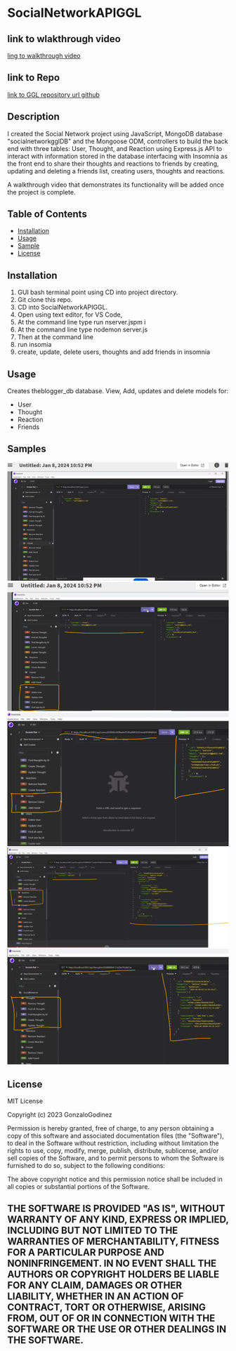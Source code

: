 # SocialNetworkAPIGGL

## link to wlakthrough video
[ling to walkthrough video](https://drive.google.com/file/d/1zpMGgNpGYXyKuPaRZM9wq2jLszDEUP0V/view)

## link to Repo
[link to GGL repository url github](https://github.com/GonzaloGodinez/SocialNetworkAPIGGL)


## Description
I created the Social Network project using JavaScript, MongoDB database "socialnetworkgglDB" and the Mongoose ODM, controllers to build the back end with three tables: User, Thought, and Reaction using Express.js API to interact with information stored in the database interfacing with Insomnia as the front end to share their thoughts and reactions to friends by creating, updating and deleting a friends list, creating users, thoughts and reactions.

A walkthrough video that demonstrates its functionality will be added once the project is complete. 

## Table of Contents

- [Installation](#installation)
- [Usage](#usage)
- [Sample](#Samples)
- [License](#license)

## Installation
1.	GUI bash terminal point using CD into project directory.
2.	Git clone this repo.
3.	CD into SocialNetworkAPIGGL.	
4.	Open using text editor, for VS Code, 
8.  At the command line type run nserver.jspm i 
9.  At the command line type nodemon server.js
7.	Then at the command line
8.  run insomia
9.  create, update, delete users, thoughts and add friends in insomnia

## Usage
Creates theblogger_db database.
View, Add, updates and delete models for:
-   User
-   Thought
-   Reaction
-   Friends

## Samples

![Main Insomnia settings](./Assets/SocialNetSett.png)
![Create, Update, Delete, Find all and by id users](./Assets/Users-functions.png)
![Add, remove Friends](./Assets/Add-remove-a-friend.png)
![Add remove Reactions](./Assets/Add-remove-react.png)
![Add remove Thoughts](./Assets/Add-remove-a-thought.png)

## License
MIT License

Copyright (c) 2023 GonzaloGodinez

Permission is hereby granted, free of charge, to any person obtaining a copy
of this software and associated documentation files (the "Software"), to deal
in the Software without restriction, including without limitation the rights
to use, copy, modify, merge, publish, distribute, sublicense, and/or sell
copies of the Software, and to permit persons to whom the Software is
furnished to do so, subject to the following conditions:

The above copyright notice and this permission notice shall be included in all
copies or substantial portions of the Software.

THE SOFTWARE IS PROVIDED "AS IS", WITHOUT WARRANTY OF ANY KIND, EXPRESS OR
IMPLIED, INCLUDING BUT NOT LIMITED TO THE WARRANTIES OF MERCHANTABILITY,
FITNESS FOR A PARTICULAR PURPOSE AND NONINFRINGEMENT. IN NO EVENT SHALL THE
AUTHORS OR COPYRIGHT HOLDERS BE LIABLE FOR ANY CLAIM, DAMAGES OR OTHER
LIABILITY, WHETHER IN AN ACTION OF CONTRACT, TORT OR OTHERWISE, ARISING FROM,
OUT OF OR IN CONNECTION WITH THE SOFTWARE OR THE USE OR OTHER DEALINGS IN THE
SOFTWARE.
---